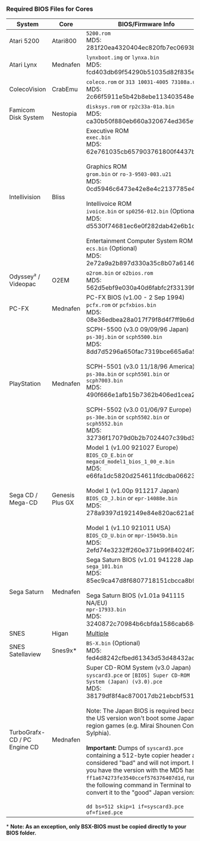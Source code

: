 ### Required BIOS Files for Cores

| System | Core | BIOS/Firmware Info |
| --- | --- | --- |
| Atari 5200 | Atari800 | `5200.rom`<br>MD5: 281f20ea4320404ec820fb7ec0693b38 |
| Atari Lynx | Mednafen | `lynxboot.img` or `lynxa.bin`<br>MD5: fcd403db69f54290b51035d82f835e7b |
| ColecoVision | CrabEmu | `coleco.rom` or `313 10031-4005 73108a.u2`<br>MD5: 2c66f5911e5b42b8ebe113403548eee7 |
| Famicom Disk System | Nestopia | `disksys.rom` or `rp2c33a-01a.bin`<br>MD5: ca30b50f880eb660a320674ed365ef7a |
| Intellivision | Bliss | Executive ROM<br>`exec.bin`<br>MD5: 62e761035cb657903761800f4437b8af<br><br>Graphics ROM<br>`grom.bin` or `ro-3-9503-003.u21`<br>MD5: 0cd5946c6473e42e8e4c2137785e427f<br><br>Intellivoice ROM<br>`ivoice.bin` or `sp0256-012.bin` (Optional)<br>MD5: d5530f74681ec6e0f282dab42e6b1c5f<br><br>Entertainment Computer System ROM<br>`ecs.bin` (Optional)<br>MD5: 2e72a9a2b897d330a35c8b07a6146c52 |
| Odyssey² / Videopac | O2EM | `o2rom.bin` or `o2bios.rom`<br>MD5: 562d5ebf9e030a40d6fabfc2f33139fd |
| PC-FX | Mednafen | PC-FX BIOS (v1.00 - 2 Sep 1994)<br>`pcfx.rom` or `pcfxbios.bin`<br>MD5: 08e36edbea28a017f79f8d4f7ff9b6d7 |
| PlayStation | Mednafen | SCPH-5500 (v3.0 09/09/96 Japan)<br>`ps-30j.bin` or `scph5500.bin`<br>MD5: 8dd7d5296a650fac7319bce665a6a53c<br><br>SCPH-5501 (v3.0 11/18/96 America)<br>`ps-30a.bin` or `scph5501.bin` or `scph7003.bin`<br>MD5: 490f666e1afb15b7362b406ed1cea246<br><br>SCPH-5502 (v3.0 01/06/97 Europe)<br>`ps-30e.bin` or `scph5502.bin` or `scph5552.bin`<br>MD5: 32736f17079d0b2b7024407c39bd3050 |
| Sega CD / Mega-CD | Genesis Plus GX | Model 1 (v1.00 921027 Europe)<br>`BIOS_CD_E.bin` or `megacd_model1_bios_1_00_e.bin`<br>MD5: e66fa1dc5820d254611fdcdba0662372<br><br>Model 1 (v1.00p 911217 Japan)<br>`BIOS_CD_J.bin` or `epr-14088e.bin`<br>MD5: 278a9397d192149e84e820ac621a8edd<br><br>Model 1 (v1.10 921011 USA)<br>`BIOS_CD_U.bin` or `mpr-15045b.bin`<br>MD5: 2efd74e3232ff260e371b99f84024f7f |
| Sega Saturn | Mednafen | Sega Saturn BIOS (v1.01 941228 Japan)<br>`sega_101.bin`<br>MD5: 85ec9ca47d8f6807718151cbcca8b964<br><br>Sega Saturn BIOS (v1.01a 941115 NA/EU)<br>`mpr-17933.bin`<br>MD5: 3240872c70984b6cbfda1586cab68dbe |
| SNES | Higan | [Multiple](https://github.com/OpenEmu/OpenEmu/wiki/User-guide:-BIOS-files#snes-chip-dumps-for-higan) |
| SNES Satellaview | Snes9x* | `BS-X.bin` (Optional)<br>MD5: fed4d8242cfbed61343d53d48432aced |
| TurboGrafx-CD / PC Engine CD | Mednafen | Super CD-ROM System (v3.0 Japan)<br>`syscard3.pce` or `[BIOS] Super CD-ROM System (Japan) (v3.0).pce`<br>MD5: 38179df8f4ac870017db21ebcbf53114<br><br>Note: The Japan BIOS is required because the US version won't boot some Japan region games (e.g. Mirai Shounen Conan, Sylphia).<br><br>**Important:** Dumps of `syscard3.pce` containing a 512-byte copier header are considered "bad" and will not import. If you have the version with the MD5 hash `ff1a674273fe3540ccef576376407d1d`, run the following command in Terminal to convert it to the "good" Japan version:<br><br>`dd bs=512 skip=1 if=syscard3.pce of=fixed.pce` |

\* **Note: As an exception, only BSX-BIOS must be copied directly to your BIOS folder.**
